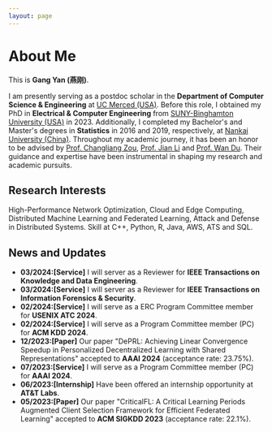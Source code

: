 ```yaml
---
layout: page
---
```


# About Me

This is **Gang Yan (燕刚)**.

I am presently serving as a postdoc scholar in the **Department of Computer Science & Engineering** at [UC Merced (USA)](https://www.ucmerced.edu/). Before this role, I obtained my PhD in **Electrical & Computer Engineering** from [SUNY-Binghamton University (USA)](https://www.binghamton.edu/) in 2023. Additionally, I completed my Bachelor's and Master's degrees in **Statistics** in 2016 and 2019, respectively, at [Nankai University (China)](https://www.nankai.edu.cn). Throughout my academic journey, it has been an honor to be advised by [Prof. Changliang Zou](https://my.nankai.edu.cn/stat/zzl/list.htm), [Prof. Jian Li](https://sites.google.com/stonybrook.edu/jianli) and [Prof. Wan Du](https://www.ucmerced.edu/content/wan-du). Their guidance and expertise have been instrumental in shaping my research and academic pursuits.

## Research Interests

High-Performance Network Optimization, Cloud and Edge Computing, Distributed Machine Learning and Federated Learning, Attack and Defense in Distributed Systems. Skill at C++, Python, R, Java, AWS, ATS and SQL.

## News and Updates
- **03/2024:[Service]** I will server as a Reviewer for **IEEE Transactions on Knowledge and Data Engineering**.
- **03/2024:[Service]** I will server as a Reviewer for **IEEE Transactions on Information Forensics & Security**.
- **02/2024:[Service]** I will serve as a ERC Program Committee member for **USENIX ATC 2024**.
- **02/2024:[Service]** I will serve as a Program Committee member (PC) for **ACM KDD 2024**.
- **12/2023:[Paper]** Our paper "DePRL: Achieving Linear Convergence Speedup in Personalized Decentralized Learning with Shared Representations" accepted to **AAAI 2024** (acceptance rate: 23.75%). 
- **07/2023:[Service]** I will serve as a Program Committee member (PC) for **AAAI 2024**.
- **06/2023:[Internship]** Have been offered an internship opportunity at **AT&T Labs**.
- **05/2023:[Paper]** Our paper "CriticalFL: A Critical Learning Periods Augmented Client Selection Framework for Efficient Federated Learning" accepted to **ACM SIGKDD 2023** (acceptance rate: 22.1%).
